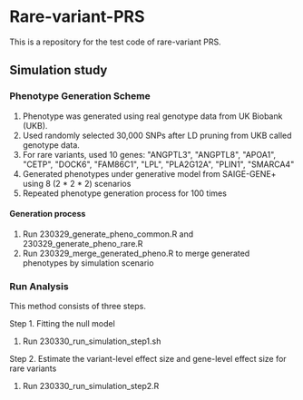 # Rare-variant-PRS

This is a repository for the test code of rare-variant PRS.

## Simulation study

### Phenotype Generation Scheme

1. Phenotype was generated using real genotype data from UK Biobank (UKB).
2. Used randomly selected 30,000 SNPs after LD pruning from UKB called genotype data.
3. For rare variants, used 10 genes: "ANGPTL3", "ANGPTL8", "APOA1", "CETP", "DOCK6", "FAM86C1", "LPL", "PLA2G12A", "PLIN1", "SMARCA4"
4. Generated phenotypes under generative model from SAIGE-GENE+ using 8 (2 * 2 * 2) scenarios
5. Repeated phenotype generation process for 100 times

#### Generation process

1. Run 230329_generate_pheno_common.R and 230329_generate_pheno_rare.R
2. Run 230329_merge_generated_pheno.R to merge generated phenotypes by simulation scenario

### Run Analysis

This method consists of three steps.

Step 1. Fitting the null model

1. Run 230330_run_simulation_step1.sh

Step 2. Estimate the variant-level effect size and gene-level effect size for rare variants

1. Run 230330_run_simulation_step2.R
